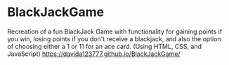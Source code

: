 # BlackJackGame 
Recreation of a fun BlackJack Game with functionality for gaining points if you win, losing points if you don't receive a blackjack, and also the option of choosing either a 1 or 11 for an ace card.
(Using HTML, CSS, and JavaScript)
https://davida123777.github.io/BlackJackGame/

